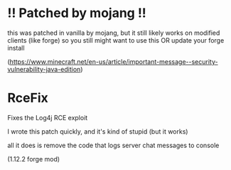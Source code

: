 # !! Patched by mojang !!
this was patched in vanilla by mojang, but it still likely works on modified clients
(like forge) so you still might want to use this OR update your forge install

(https://www.minecraft.net/en-us/article/important-message--security-vulnerability-java-edition)

# RceFix
Fixes the Log4j RCE exploit


I wrote this patch quickly, and it's kind of stupid (but it works)

all it does is remove the code that logs server chat messages to console

(1.12.2 forge mod)
